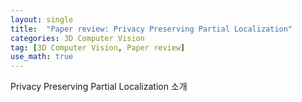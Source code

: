 ```yaml
---
layout: single
title:  "Paper review: Privacy Preserving Partial Localization"
categories: 3D Computer Vision
tag: [3D Computer Vision, Paper review]
use_math: true
---
```


Privacy Preserving Partial Localization 소개